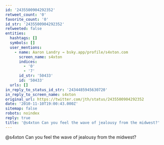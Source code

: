 ```yaml
---
id: '2435500904292352'
retweet_count: '0'
favorite_count: '0'
id_str: '2435500904292352'
retweeted: false
entities:
  hashtags: []
  symbols: []
  user_mentions:
    - name: Aaron Landry → bsky.app/profile/s4xton.com
      screen_name: s4xton
      indices:
        - '0'
        - '7'
      id_str: '50433'
      id: '50433'
  urls: []
in_reply_to_status_id_str: '2434485945630720'
in_reply_to_screen_name: s4xton
original_url: https://twitter.com/jth/status/2435500904292352
date: '2010-11-10T19:00:43.000Z'
sitemap: false
robots: noindex
reply: true
title: '@s4xton Can you feel the wave of jealousy from the midwest?'
---
```


@s4xton Can you feel the wave of jealousy from the midwest?